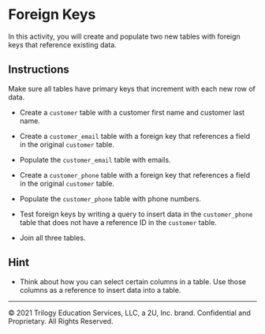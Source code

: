 # Foreign Keys 

In this activity, you will create and populate two new tables with foreign keys that reference existing data.

## Instructions

Make sure all tables have primary keys that increment with each new row of data.

* Create a `customer` table with a customer first name and customer last name.

* Create a `customer_email` table with a foreign key that references a field in the original `customer` table.

* Populate the `customer_email` table with emails.

* Create a `customer_phone` table with a foreign key that references a field in the original `customer` table.

* Populate the `customer_phone` table with phone numbers.

* Test foreign keys by writing a query to insert data in the `customer_phone` table that does not have a reference ID in the `customer` table.

* Join all three tables.

## Hint

* Think about how you can select certain columns in a table. Use those columns as a reference to insert data into a table.

---

© 2021 Trilogy Education Services, LLC, a 2U, Inc. brand. Confidential and Proprietary. All Rights Reserved.
